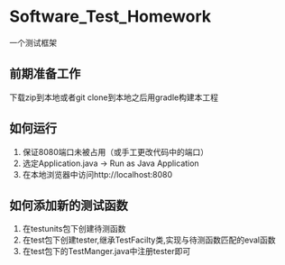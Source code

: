 # Software_Test_Homework
一个测试框架

## 前期准备工作
下载zip到本地或者git clone到本地之后用gradle构建本工程

## 如何运行
1. 保证8080端口未被占用（或手工更改代码中的端口）
2. 选定Application.java -> Run as Java Application
3. 在本地浏览器中访问http://localhost:8080

## 如何添加新的测试函数
1. 在testunits包下创建待测函数
2. 在test包下创建tester,继承TestFacilty类,实现与待测函数匹配的eval函数
3. 在test包下的TestManger.java中注册tester即可
